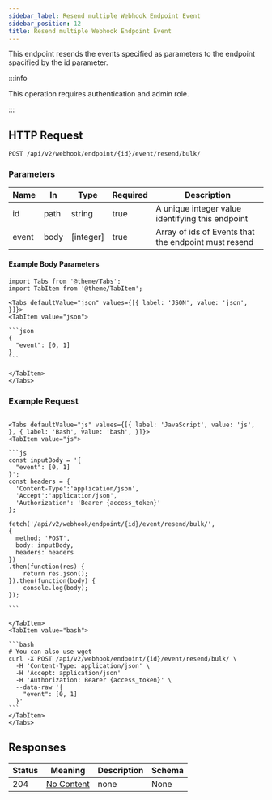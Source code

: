 ```yaml
---
sidebar_label: Resend multiple Webhook Endpoint Event
sidebar_position: 12
title: Resend multiple Webhook Endpoint Event
---
```


This endpoint resends the events specified as parameters to the endpoint spacified by the id parameter.

:::info

This operation requires authentication and admin role.

:::

## HTTP Request

`POST /api/v2/webhook/endpoint/{id}/event/resend/bulk/`

### Parameters

|Name|In|Type|Required|Description|
|---|---|---|---|---|
|id|path|string|true|A unique integer value identifying this endpoint|
|event|body|[integer]|true|Array of ids of Events that the endpoint must resend|

#### Example Body Parameters

````mdx-code-block
import Tabs from '@theme/Tabs';
import TabItem from '@theme/TabItem';

<Tabs defaultValue="json" values={[{ label: 'JSON', value: 'json', }]}>
<TabItem value="json">

```json
{
  "event": [0, 1]
}
```

</TabItem>
</Tabs>
````

### Example Request

````mdx-code-block

<Tabs defaultValue="js" values={[{ label: 'JavaScript', value: 'js', }, { label: 'Bash', value: 'bash', }]}>
<TabItem value="js">

```js
const inputBody = '{
  "event": [0, 1]
}';
const headers = {
  'Content-Type':'application/json',
  'Accept':'application/json',
  'Authorization': 'Bearer {access_token}'
};

fetch('/api/v2/webhook/endpoint/{id}/event/resend/bulk/',
{
  method: 'POST',
  body: inputBody,
  headers: headers
})
.then(function(res) {
    return res.json();
}).then(function(body) {
    console.log(body);
});

```

</TabItem>
<TabItem value="bash">

```bash
# You can also use wget
curl -X POST /api/v2/webhook/endpoint/{id}/event/resend/bulk/ \
  -H 'Content-Type: application/json' \
  -H 'Accept: application/json'
  -H 'Authorization: Bearer {access_token}' \
  --data-raw '{
    "event": [0, 1]
  }'
```
</TabItem>
</Tabs>
````

## Responses

|Status|Meaning|Description|Schema|
|---|---|---|---|
|204|[No Content](https://tools.ietf.org/html/rfc7231#section-6.3.5)|none|None|




